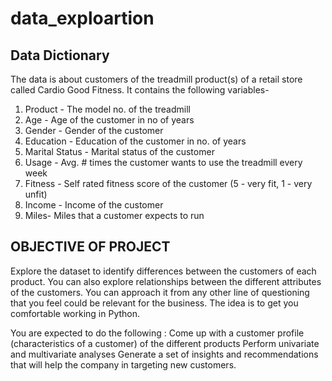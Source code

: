 # data_exploartion
## Data Dictionary
The data is about customers of the treadmill product(s) of a retail store called Cardio Good Fitness. It contains the following variables-
1.	Product - The model no. of the treadmill
2.	Age -  Age of the customer in no of years
3.	Gender - Gender of the customer
4.	Education - Education of the customer in no. of years
5.	Marital Status - Marital status of the customer
6.	Usage - Avg. # times the customer wants to use the treadmill every week
7.	Fitness - Self rated fitness score of the customer (5 - very fit, 1 - very unfit)
8.	Income - Income of the customer
9.	Miles- Miles that a customer expects to run

## OBJECTIVE OF PROJECT
Explore the dataset to identify differences between the customers of each product. 
You can also explore relationships between the different attributes of the customers. 
You can approach it from any other line of questioning that you feel could be relevant for the business. 
The idea is to get you comfortable working in Python.

You are expected to do the following :
Come up with a customer profile (characteristics of a customer) of the different products
Perform univariate and multivariate analyses
Generate a set of insights and recommendations that will help the company in targeting new customers.
